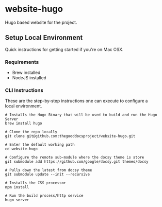 # website-hugo

Hugo based website for the project.

## Setup Local Environment

Quick instructions for getting started if you're on Mac OSX.

### Requirements

- Brew installed
- NodeJS installed

### CLI Instructions

These are the step-by-step instructions one can execute to configure a local environment.

```shell
# Installs the Hugo Binary that will be used to build and run the Hugo Server
brew install hugo

# Clone the repo locally
git clone git@github.com:thegooddocsproject/website-hugo.git

# Enter the default working path
cd website-hugo

# Configure the remote sub-module where the docsy theme is store
git submodule add https://github.com/google/docsy.git themes/docsy

# Pulls down the latest from docsy theme
git submodule update --init --recursive

# Installs the CSS processor
npm install

# Run the build process/http service
hugo server
```

